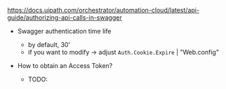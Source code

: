 https://docs.uipath.com/orchestrator/automation-cloud/latest/api-guide/authorizing-api-calls-in-swagger

* Swagger authentication time life
  * by default, 30'
  * if you want to modify -> adjust `Auth.Cookie.Expire` | "Web.config" 

* How to obtain an Access Token?
  * TODO: